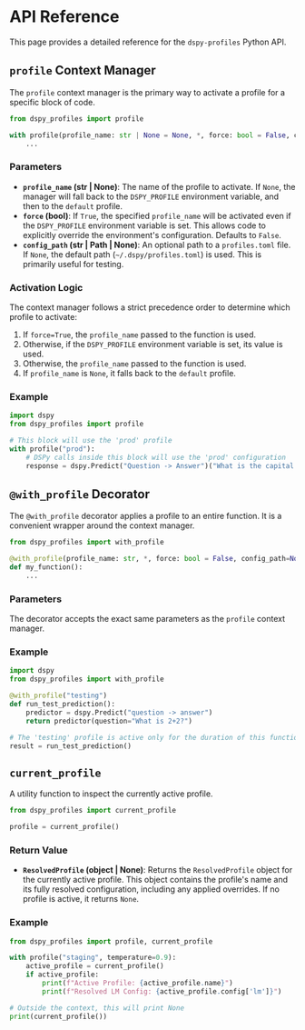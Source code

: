 # API Reference

This page provides a detailed reference for the `dspy-profiles` Python API.

## `profile` Context Manager

The `profile` context manager is the primary way to activate a profile for a specific block of code.

```python
from dspy_profiles import profile

with profile(profile_name: str | None = None, *, force: bool = False, config_path=None):
    ...
```

### Parameters

-   **`profile_name` (str | None)**: The name of the profile to activate. If `None`, the manager will fall back to the `DSPY_PROFILE` environment variable, and then to the `default` profile.
-   **`force` (bool)**: If `True`, the specified `profile_name` will be activated even if the `DSPY_PROFILE` environment variable is set. This allows code to explicitly override the environment's configuration. Defaults to `False`.
-   **`config_path` (str | Path | None)**: An optional path to a `profiles.toml` file. If `None`, the default path (`~/.dspy/profiles.toml`) is used. This is primarily useful for testing.

### Activation Logic

The context manager follows a strict precedence order to determine which profile to activate:
1.  If `force=True`, the `profile_name` passed to the function is used.
2.  Otherwise, if the `DSPY_PROFILE` environment variable is set, its value is used.
3.  Otherwise, the `profile_name` passed to the function is used.
4.  If `profile_name` is `None`, it falls back to the `default` profile.

### Example

```python
import dspy
from dspy_profiles import profile

# This block will use the 'prod' profile
with profile("prod"):
    # DSPy calls inside this block will use the 'prod' configuration
    response = dspy.Predict("Question -> Answer")("What is the capital of France?")
```

## `@with_profile` Decorator

The `@with_profile` decorator applies a profile to an entire function. It is a convenient wrapper around the context manager.

```python
from dspy_profiles import with_profile

@with_profile(profile_name: str, *, force: bool = False, config_path=None)
def my_function():
    ...
```

### Parameters

The decorator accepts the exact same parameters as the `profile` context manager.

### Example

```python
import dspy
from dspy_profiles import with_profile

@with_profile("testing")
def run_test_prediction():
    predictor = dspy.Predict("question -> answer")
    return predictor(question="What is 2+2?")

# The 'testing' profile is active only for the duration of this function call
result = run_test_prediction()
```


## `current_profile`

A utility function to inspect the currently active profile.

```python
from dspy_profiles import current_profile

profile = current_profile()
```

### Return Value

-   **`ResolvedProfile` (object | None)**: Returns the `ResolvedProfile` object for the currently active profile. This object contains the profile's name and its fully resolved configuration, including any applied overrides. If no profile is active, it returns `None`.

### Example

```python
from dspy_profiles import profile, current_profile

with profile("staging", temperature=0.9):
    active_profile = current_profile()
    if active_profile:
        print(f"Active Profile: {active_profile.name}")
        print(f"Resolved LM Config: {active_profile.config['lm']}")

# Outside the context, this will print None
print(current_profile())
```
